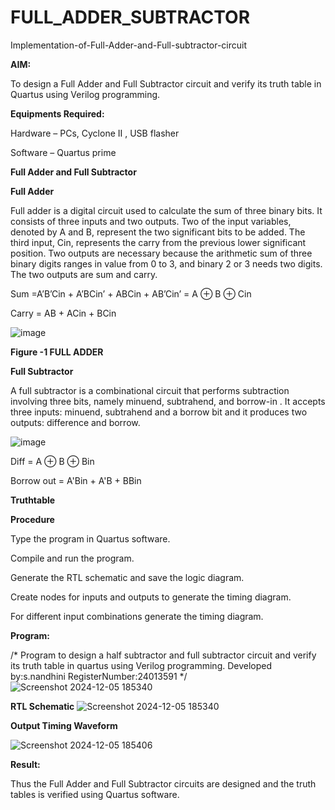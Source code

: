 # FULL_ADDER_SUBTRACTOR

Implementation-of-Full-Adder-and-Full-subtractor-circuit

**AIM:**

To design a Full Adder and Full Subtractor circuit and verify its truth table in Quartus using Verilog programming.

**Equipments Required:**

Hardware – PCs, Cyclone II , USB flasher

Software – Quartus prime

**Full Adder and Full Subtractor**

**Full Adder**

Full adder is a digital circuit used to calculate the sum of three binary bits. It consists of three inputs and two outputs. Two of the input variables, denoted by A and B, represent the two significant bits to be added. The third input, Cin, represents the carry from the previous lower significant position. Two outputs are necessary because the arithmetic sum of three binary digits ranges in value from 0 to 3, and binary 2 or 3 needs two digits. The two outputs are sum and carry.

Sum =A’B’Cin + A’BCin’ + ABCin + AB’Cin’ = A ⊕ B ⊕ Cin 

Carry = AB + ACin + BCin

![image](https://github.com/naavaneetha/FULL_ADDER_SUBTRACTOR/assets/154305477/0f30ba51-5ffb-4198-845f-18e054f675e7)

**Figure -1 FULL ADDER**

**Full Subtractor**

A full subtractor is a combinational circuit that performs subtraction involving three bits, namely minuend, subtrahend, and borrow-in . It accepts three inputs: minuend, subtrahend and a borrow bit and it produces two outputs: difference and borrow.

![image](https://github.com/naavaneetha/FULL_ADDER_SUBTRACTOR/assets/154305477/02b24f51-ab51-4304-9ad6-7b81ffc1ead5)

Diff = A ⊕ B ⊕ Bin 

Borrow out = A'Bin + A'B + BBin

**Truthtable**

**Procedure**

Type the program in Quartus software.

Compile and run the program.

Generate the RTL schematic and save the logic diagram.

Create nodes for inputs and outputs to generate the timing diagram.

For different input combinations generate the timing diagram.



**Program:**

/* Program to design a half subtractor and full subtractor circuit and verify its truth table in quartus using Verilog programming. Developed by:s.nandhini RegisterNumber:24013591
*/![Screenshot 2024-12-05 185340](https://github.com/user-attachments/assets/8f8547c4-7718-4cb9-9208-800911f0e4a1)


**RTL Schematic**
![Screenshot 2024-12-05 185340](https://github.com/user-attachments/assets/ae874df4-d690-45c5-b3a0-17fd4f363ee5)

**Output Timing Waveform**

![Screenshot 2024-12-05 185406](https://github.com/user-attachments/assets/6627aba5-1316-48a0-9503-5c411a98f2f8)

**Result:**

Thus the Full Adder and Full Subtractor circuits are designed and the truth tables is verified using Quartus software.



